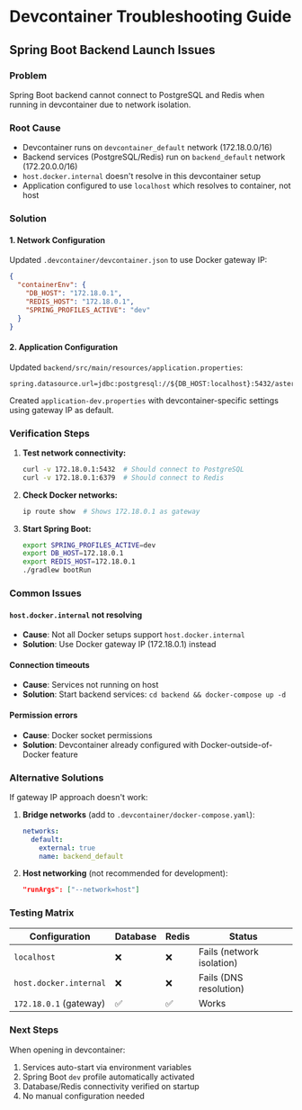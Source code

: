 # Devcontainer Troubleshooting Guide

## Spring Boot Backend Launch Issues

### Problem
Spring Boot backend cannot connect to PostgreSQL and Redis when running in devcontainer due to network isolation.

### Root Cause
- Devcontainer runs on `devcontainer_default` network (172.18.0.0/16)
- Backend services (PostgreSQL/Redis) run on `backend_default` network (172.20.0.0/16)
- `host.docker.internal` doesn't resolve in this devcontainer setup
- Application configured to use `localhost` which resolves to container, not host

### Solution

#### 1. Network Configuration
Updated `.devcontainer/devcontainer.json` to use Docker gateway IP:
```json
{
  "containerEnv": {
    "DB_HOST": "172.18.0.1",
    "REDIS_HOST": "172.18.0.1", 
    "SPRING_PROFILES_ACTIVE": "dev"
  }
}
```

#### 2. Application Configuration
Updated `backend/src/main/resources/application.properties`:
```properties
spring.datasource.url=jdbc:postgresql://${DB_HOST:localhost}:5432/astermanagement
```

Created `application-dev.properties` with devcontainer-specific settings using gateway IP as default.

### Verification Steps

1. **Test network connectivity:**
   ```bash
   curl -v 172.18.0.1:5432  # Should connect to PostgreSQL
   curl -v 172.18.0.1:6379  # Should connect to Redis
   ```

2. **Check Docker networks:**
   ```bash
   ip route show  # Shows 172.18.0.1 as gateway
   ```

3. **Start Spring Boot:**
   ```bash
   export SPRING_PROFILES_ACTIVE=dev
   export DB_HOST=172.18.0.1
   export REDIS_HOST=172.18.0.1
   ./gradlew bootRun
   ```

### Common Issues

#### `host.docker.internal` not resolving
- **Cause**: Not all Docker setups support `host.docker.internal`
- **Solution**: Use Docker gateway IP (172.18.0.1) instead

#### Connection timeouts
- **Cause**: Services not running on host
- **Solution**: Start backend services: `cd backend && docker-compose up -d`

#### Permission errors
- **Cause**: Docker socket permissions
- **Solution**: Devcontainer already configured with Docker-outside-of-Docker feature

### Alternative Solutions

If gateway IP approach doesn't work:

1. **Bridge networks** (add to `.devcontainer/docker-compose.yaml`):
   ```yaml
   networks:
     default:
       external: true
       name: backend_default
   ```

2. **Host networking** (not recommended for development):
   ```json
   "runArgs": ["--network=host"]
   ```

### Testing Matrix

| Configuration | Database | Redis | Status |
|---------------|----------|-------|---------|
| `localhost` | ❌ | ❌ | Fails (network isolation) |
| `host.docker.internal` | ❌ | ❌ | Fails (DNS resolution) |
| `172.18.0.1` (gateway) | ✅ | ✅ | Works |

### Next Steps

When opening in devcontainer:
1. Services auto-start via environment variables
2. Spring Boot `dev` profile automatically activated
3. Database/Redis connectivity verified on startup
4. No manual configuration needed